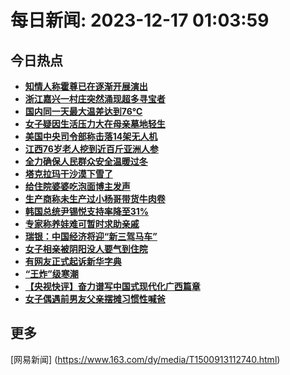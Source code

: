 
# 每日新闻: 2023-12-17 01:03:59
## 今日热点

- **[知情人称霍尊已在逐渐开展演出](https://www.163.com/search?keyword=%E7%9F%A5%E6%83%85%E4%BA%BA%E7%A7%B0%E9%9C%8D%E5%B0%8A%E5%B7%B2%E5%9C%A8%E9%80%90%E6%B8%90%E5%BC%80%E5%B1%95%E6%BC%94%E5%87%BA)**
- **[浙江嘉兴一村庄突然涌现超多寻宝者](https://www.163.com/search?keyword=%E6%B5%99%E6%B1%9F%E5%98%89%E5%85%B4%E4%B8%80%E6%9D%91%E5%BA%84%E7%AA%81%E7%84%B6%E6%B6%8C%E7%8E%B0%E8%B6%85%E5%A4%9A%E5%AF%BB%E5%AE%9D%E8%80%85)**
- **[国内同一天最大温差达到76℃](https://www.163.com/search?keyword=%E5%9B%BD%E5%86%85%E5%90%8C%E4%B8%80%E5%A4%A9%E6%9C%80%E5%A4%A7%E6%B8%A9%E5%B7%AE%E8%BE%BE%E5%88%B076%E2%84%83)**
- **[女子疑因生活压力大在母亲墓地轻生](https://www.163.com/search?keyword=%E5%A5%B3%E5%AD%90%E7%96%91%E5%9B%A0%E7%94%9F%E6%B4%BB%E5%8E%8B%E5%8A%9B%E5%A4%A7%E5%9C%A8%E6%AF%8D%E4%BA%B2%E5%A2%93%E5%9C%B0%E8%BD%BB%E7%94%9F)**
- **[美国中央司令部称击落14架无人机](https://www.163.com/search?keyword=%E7%BE%8E%E5%9B%BD%E4%B8%AD%E5%A4%AE%E5%8F%B8%E4%BB%A4%E9%83%A8%E7%A7%B0%E5%87%BB%E8%90%BD14%E6%9E%B6%E6%97%A0%E4%BA%BA%E6%9C%BA)**
- **[江西76岁老人挖到近百斤亚洲人参](https://www.163.com/search?keyword=%E6%B1%9F%E8%A5%BF76%E5%B2%81%E8%80%81%E4%BA%BA%E6%8C%96%E5%88%B0%E8%BF%91%E7%99%BE%E6%96%A4%E4%BA%9A%E6%B4%B2%E4%BA%BA%E5%8F%82)**
- **[全力确保人民群众安全温暖过冬](https://www.163.com/search?keyword=%E5%85%A8%E5%8A%9B%E7%A1%AE%E4%BF%9D%E4%BA%BA%E6%B0%91%E7%BE%A4%E4%BC%97%E5%AE%89%E5%85%A8%E6%B8%A9%E6%9A%96%E8%BF%87%E5%86%AC)**
- **[塔克拉玛干沙漠下雪了](https://www.163.com/search?keyword=%E5%A1%94%E5%85%8B%E6%8B%89%E7%8E%9B%E5%B9%B2%E6%B2%99%E6%BC%A0%E4%B8%8B%E9%9B%AA%E4%BA%86)**
- **[给住院婆婆吃泡面博主发声](https://www.163.com/search?keyword=%E7%BB%99%E4%BD%8F%E9%99%A2%E5%A9%86%E5%A9%86%E5%90%83%E6%B3%A1%E9%9D%A2%E5%8D%9A%E4%B8%BB%E5%8F%91%E5%A3%B0)**
- **[生产商称未生产过小杨哥带货牛肉卷](https://www.163.com/search?keyword=%E7%94%9F%E4%BA%A7%E5%95%86%E7%A7%B0%E6%9C%AA%E7%94%9F%E4%BA%A7%E8%BF%87%E5%B0%8F%E6%9D%A8%E5%93%A5%E5%B8%A6%E8%B4%A7%E7%89%9B%E8%82%89%E5%8D%B7)**
- **[韩国总统尹锡悦支持率降至31%](https://www.163.com/search?keyword=%E9%9F%A9%E5%9B%BD%E6%80%BB%E7%BB%9F%E5%B0%B9%E9%94%A1%E6%82%A6%E6%94%AF%E6%8C%81%E7%8E%87%E9%99%8D%E8%87%B331%25)**
- **[专家称养娃难可暂时求助亲戚](https://www.163.com/search?keyword=%E4%B8%93%E5%AE%B6%E7%A7%B0%E5%85%BB%E5%A8%83%E9%9A%BE%E5%8F%AF%E6%9A%82%E6%97%B6%E6%B1%82%E5%8A%A9%E4%BA%B2%E6%88%9A)**
- **[瑞银：中国经济将迎“新三驾马车”](https://www.163.com/search?keyword=%E7%91%9E%E9%93%B6%EF%BC%9A%E4%B8%AD%E5%9B%BD%E7%BB%8F%E6%B5%8E%E5%B0%86%E8%BF%8E%E2%80%9C%E6%96%B0%E4%B8%89%E9%A9%BE%E9%A9%AC%E8%BD%A6%E2%80%9D)**
- **[女子相亲被阴阳没人要气到住院](https://www.163.com/search?keyword=%E5%A5%B3%E5%AD%90%E7%9B%B8%E4%BA%B2%E8%A2%AB%E9%98%B4%E9%98%B3%E6%B2%A1%E4%BA%BA%E8%A6%81%E6%B0%94%E5%88%B0%E4%BD%8F%E9%99%A2)**
- **[有网友正式起诉新华字典](https://www.163.com/search?keyword=%E6%9C%89%E7%BD%91%E5%8F%8B%E6%AD%A3%E5%BC%8F%E8%B5%B7%E8%AF%89%E6%96%B0%E5%8D%8E%E5%AD%97%E5%85%B8)**
- **[“王炸”级寒潮](https://www.163.com/search?keyword=%E2%80%9C%E7%8E%8B%E7%82%B8%E2%80%9D%E7%BA%A7%E5%AF%92%E6%BD%AE)**
- **[【央视快评】奋力谱写中国式现代化广西篇章](https://www.163.com/search?keyword=%E3%80%90%E5%A4%AE%E8%A7%86%E5%BF%AB%E8%AF%84%E3%80%91%E5%A5%8B%E5%8A%9B%E8%B0%B1%E5%86%99%E4%B8%AD%E5%9B%BD%E5%BC%8F%E7%8E%B0%E4%BB%A3%E5%8C%96%E5%B9%BF%E8%A5%BF%E7%AF%87%E7%AB%A0)**
- **[女子偶遇前男友父亲摆摊习惯性喊爸](https://www.163.com/search?keyword=%E5%A5%B3%E5%AD%90%E5%81%B6%E9%81%87%E5%89%8D%E7%94%B7%E5%8F%8B%E7%88%B6%E4%BA%B2%E6%91%86%E6%91%8A%E4%B9%A0%E6%83%AF%E6%80%A7%E5%96%8A%E7%88%B8)**

## 更多
[网易新闻] (https://www.163.com/dy/media/T1500913112740.html)
